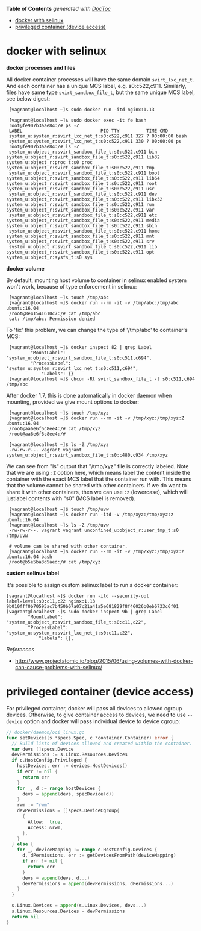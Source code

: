 <!-- START doctoc generated TOC please keep comment here to allow auto update -->
<!-- DON'T EDIT THIS SECTION, INSTEAD RE-RUN doctoc TO UPDATE -->
**Table of Contents**  *generated with [DocToc](https://github.com/thlorenz/doctoc)*

- [docker with selinux](#docker-with-selinux)
- [privileged container (device access)](#privileged-container-device-access)

<!-- END doctoc generated TOC please keep comment here to allow auto update -->

# docker with selinux

**docker processes and files**

All docker container processes will have the same domain `svirt_lxc_net_t`. And each container has a
unique MCS label, e.g. s0:c522,c911. Similarly, files have same type `svirt_sandbox_file_t`, but the
same unique MCS label, see below digest:

     [vagrant@localhost ~]$ sudo docker run -itd nginx:1.13

     [vagrant@localhost ~]$ sudo docker exec -it fe bash
     root@fe907b3aae84:/# ps -Z
     LABEL                             PID TTY          TIME CMD
     system_u:system_r:svirt_lxc_net_t:s0:c522,c911 327 ? 00:00:00 bash
     system_u:system_r:svirt_lxc_net_t:s0:c522,c911 330 ? 00:00:00 ps
     root@fe907b3aae84:/# ls -Z
     system_u:object_r:svirt_sandbox_file_t:s0:c522,c911 bin   system_u:object_r:svirt_sandbox_file_t:s0:c522,c911 lib32                           system_u:object_r:proc_t:s0 proc	system_u:object_r:svirt_sandbox_file_t:s0:c522,c911 tmp
     system_u:object_r:svirt_sandbox_file_t:s0:c522,c911 boot  system_u:object_r:svirt_sandbox_file_t:s0:c522,c911 lib64   system_u:object_r:svirt_sandbox_file_t:s0:c522,c911 root	system_u:object_r:svirt_sandbox_file_t:s0:c522,c911 usr
     system_u:object_r:svirt_sandbox_file_t:s0:c522,c911 dev   system_u:object_r:svirt_sandbox_file_t:s0:c522,c911 libx32  system_u:object_r:svirt_sandbox_file_t:s0:c522,c911 run	system_u:object_r:svirt_sandbox_file_t:s0:c522,c911 var
     system_u:object_r:svirt_sandbox_file_t:s0:c522,c911 etc   system_u:object_r:svirt_sandbox_file_t:s0:c522,c911 media   system_u:object_r:svirt_sandbox_file_t:s0:c522,c911 sbin
     system_u:object_r:svirt_sandbox_file_t:s0:c522,c911 home  system_u:object_r:svirt_sandbox_file_t:s0:c522,c911 mnt     system_u:object_r:svirt_sandbox_file_t:s0:c522,c911 srv
     system_u:object_r:svirt_sandbox_file_t:s0:c522,c911 lib   system_u:object_r:svirt_sandbox_file_t:s0:c522,c911 opt                            system_u:object_r:sysfs_t:s0 sys

**docker volume**

By default, mounting host volume to container in selinux enabled system won't work, because of type
enforcement in selinux:

     [vagrant@localhost ~]$ touch /tmp/abc
     [vagrant@localhost ~]$ docker run --rm -it -v /tmp/abc:/tmp/abc ubuntu:16.04
     /root@8e41541610c7:/# cat /tmp/abc
     cat: /tmp/abc: Permission denied

To 'fix' this problem, we can change the type of '/tmp/abc' to container's MCS:

     [vagrant@localhost ~]$ docker inspect 82 | grep Label
             "MountLabel": "system_u:object_r:svirt_sandbox_file_t:s0:c511,c694",
             "ProcessLabel": "system_u:system_r:svirt_lxc_net_t:s0:c511,c694",
                 "Labels": {}
     [vagrant@localhost ~]$ chcon -Rt svirt_sandbox_file_t -l s0:c511,c694 /tmp/abc

After docker 1.7, this is done automatically in docker daemon when mounting, provided we give mount
options to docker:

     [vagrant@localhost ~]$ touch /tmp/xyz
     [vagrant@localhost ~]$ docker run --rm -it -v /tmp/xyz:/tmp/xyz:Z ubuntu:16.04
     /root@aa6e6f6c8ee4:/# cat /tmp/xyz
     /root@aa6e6f6c8ee4:/#

     [vagrant@localhost ~]$ ls -Z /tmp/xyz
     -rw-rw-r--. vagrant vagrant system_u:object_r:svirt_sandbox_file_t:s0:c480,c934 /tmp/xyz

We can see from "ls" output that "/tmp/xyz" file is correctly labeled. Note that we are using `:Z`
option here, which means label the content inside the container with the exact MCS label that the
container run with. This means that the volume cannot be shared with other containers. If we do want
to share it with other containers, then we can use `:z` (lowercase), which will justlabel contents
with "s0" (MCS label is removed).


     [vagrant@localhost ~]$ touch /tmp/uvw
     [vagrant@localhost ~]$ docker run -itd -v /tmp/xyz:/tmp/xyz:z ubuntu:16.04
     [vagrant@localhost ~]$ ls -Z /tmp/uvw
     -rw-rw-r--. vagrant vagrant unconfined_u:object_r:user_tmp_t:s0 /tmp/uvw

     # volume can be shared with other container.
     [vagrant@localhost ~]$ docker run --rm -it -v /tmp/xyz:/tmp/xyz:z ubuntu:16.04 bash
     /root@b5e5ba3d5aed:/# cat /tmp/xyz

**custom selinux label**

It's possible to assign custom selinux label to run a docker container:

    [vagrant@localhost ~]$ docker run -itd --security-opt label=level:s0:c11,c22 nginx:1.13
    9b010fff0b70595ac7b450b67a07c21a41a5e681829f8f46026b0eb6733c6f01
    [vagrant@localhost ~]$ sudo docker inspect 9b | grep Label
            "MountLabel": "system_u:object_r:svirt_sandbox_file_t:s0:c11,c22",
            "ProcessLabel": "system_u:system_r:svirt_lxc_net_t:s0:c11,c22",
                "Labels": {},

*References*

- http://www.projectatomic.io/blog/2015/06/using-volumes-with-docker-can-cause-problems-with-selinux/

# privileged container (device access)

For privileged container, docker will pass all devices to allowed cgroup devices. Otherwise, to give
container access to devices, we need to use `--device` option and docker will pass individual device
to device cgroup:

```go
// docker/daemon/oci_linux.go
func setDevices(s *specs.Spec, c *container.Container) error {
  // Build lists of devices allowed and created within the container.
  var devs []specs.Device
  devPermissions := s.Linux.Resources.Devices
  if c.HostConfig.Privileged {
    hostDevices, err := devices.HostDevices()
    if err != nil {
      return err
    }
    for _, d := range hostDevices {
      devs = append(devs, specDevice(d))
    }
    rwm := "rwm"
    devPermissions = []specs.DeviceCgroup{
      {
        Allow:  true,
        Access: &rwm,
      },
    }
  } else {
    for _, deviceMapping := range c.HostConfig.Devices {
      d, dPermissions, err := getDevicesFromPath(deviceMapping)
      if err != nil {
        return err
      }
      devs = append(devs, d...)
      devPermissions = append(devPermissions, dPermissions...)
    }
  }

  s.Linux.Devices = append(s.Linux.Devices, devs...)
  s.Linux.Resources.Devices = devPermissions
  return nil
}
```

